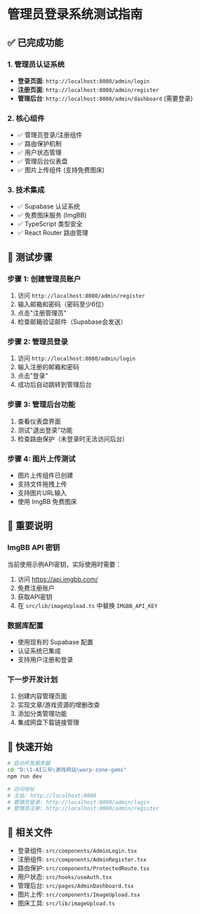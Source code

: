 # 管理员登录系统测试指南

## ✅ 已完成功能

### 1. 管理员认证系统
- **登录页面**: `http://localhost:8080/admin/login`
- **注册页面**: `http://localhost:8080/admin/register`
- **管理后台**: `http://localhost:8080/admin/dashboard` (需要登录)

### 2. 核心组件
- ✅ 管理员登录/注册组件
- ✅ 路由保护机制
- ✅ 用户状态管理
- ✅ 管理后台仪表盘
- ✅ 图片上传组件 (支持免费图床)

### 3. 技术集成
- ✅ Supabase 认证系统
- ✅ 免费图床服务 (ImgBB)
- ✅ TypeScript 类型安全
- ✅ React Router 路由管理

## 🧪 测试步骤

### 步骤 1: 创建管理员账户
1. 访问 `http://localhost:8080/admin/register`
2. 输入邮箱和密码（密码至少6位）
3. 点击"注册管理员"
4. 检查邮箱验证邮件（Supabase会发送）

### 步骤 2: 管理员登录
1. 访问 `http://localhost:8080/admin/login`
2. 输入注册的邮箱和密码
3. 点击"登录"
4. 成功后自动跳转到管理后台

### 步骤 3: 管理后台功能
1. 查看仪表盘界面
2. 测试"退出登录"功能
3. 检查路由保护（未登录时无法访问后台）

### 步骤 4: 图片上传测试
- 图片上传组件已创建
- 支持文件拖拽上传
- 支持图片URL输入
- 使用 ImgBB 免费图床

## 📝 重要说明

### ImgBB API 密钥
当前使用示例API密钥，实际使用时需要：
1. 访问 https://api.imgbb.com/
2. 免费注册账户
3. 获取API密钥
4. 在 `src/lib/imageUpload.ts` 中替换 `IMGBB_API_KEY`

### 数据库配置
- 使用现有的 Supabase 配置
- 认证系统已集成
- 支持用户注册和登录

### 下一步开发计划
1. 创建内容管理页面
2. 实现文章/游戏资源的增删改查
3. 添加分类管理功能
4. 集成网盘下载链接管理

## 🚀 快速开始

```bash
# 启动开发服务器
cd "D:\1-AI三号\游戏网站\warp-zone-gems"
npm run dev

# 访问地址
# 主站: http://localhost:8080
# 管理员登录: http://localhost:8080/admin/login
# 管理员注册: http://localhost:8080/admin/register
```

## 🔗 相关文件

- 登录组件: `src/components/AdminLogin.tsx`
- 注册组件: `src/components/AdminRegister.tsx`  
- 路由保护: `src/components/ProtectedRoute.tsx`
- 用户状态: `src/hooks/useAuth.tsx`
- 管理后台: `src/pages/AdminDashboard.tsx`
- 图片上传: `src/components/ImageUpload.tsx`
- 图床工具: `src/lib/imageUpload.ts`